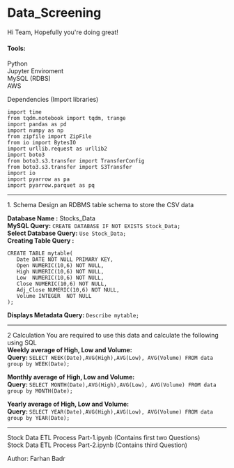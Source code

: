 # Data_Screening
Hi Team, Hopefully you're doing great!

<h4>Tools:</h4>
Python<br>
Jupyter Enviroment<br>
MySQL (RDBS)<br>
AWS <br>

Dependencies (Import libraries)
```
import time
from tqdm.notebook import tqdm, trange
import pandas as pd
import numpy as np
from zipfile import ZipFile
from io import BytesIO
import urllib.request as urllib2
import boto3
from boto3.s3.transfer import TransferConfig
from boto3.s3.transfer import S3Transfer
import io
import pyarrow as pa
import pyarrow.parquet as pq
```

<hr>
1. Schema
Design an RDBMS table schema to store the CSV data

<b>Database Name :</b> Stocks_Data<br>
<b>MySQL Query:</b> ```CREATE DATABASE IF NOT EXISTS Stock_Data;``` <br>
<b>Select Database Query:</b> ```Use Stock_Data;```<br>
<b>Creating Table Query :</b> <br>
```
CREATE TABLE mytable(
   Date DATE NOT NULL PRIMARY KEY,
   Open NUMERIC(10,6) NOT NULL,
   High NUMERIC(10,6) NOT NULL,
   Low  NUMERIC(10,6) NOT NULL,
   Close NUMERIC(10,6) NOT NULL,
   Adj_Close NUMERIC(10,6) NOT NULL,
   Volume INTEGER  NOT NULL
);
```
<b>Displays Metadata Query:</b> ```Describe mytable;```

<hr>

2 Calculation You are required to use this data and calculate the following using SQL <br>
<b>Weekly average of High, Low and Volume:</b> <br>
<b>Query: </b>```SELECT WEEK(Date),AVG(High),AVG(Low), AVG(Volume) FROM data group by WEEK(Date);```

<b>Monthly average of High, Low and Volume:</b> <br>
<b>Query: </b>```SELECT MONTH(Date),AVG(High),AVG(Low), AVG(Volume) FROM data group by MONTH(Date);```

<b>Yearly average of High, Low and Volume:</b> <br>
<b>Query: </b>```SELECT YEAR(Date),AVG(High),AVG(Low), AVG(Volume) FROM data group by YEAR(Date);```


<hr>
Stock Data ETL Process Part-1.ipynb (Contains first two Questions)<br>
Stock Data ETL Process Part-2.ipynb (Contains third Question)

Author: Farhan Badr
